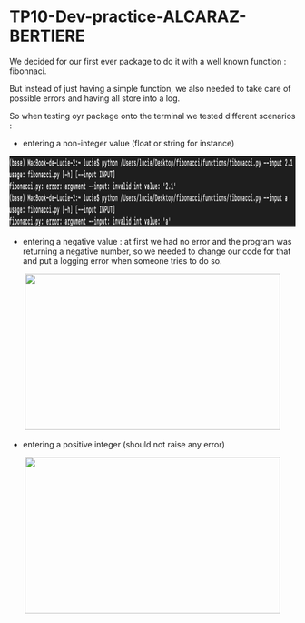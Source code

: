 # TP10-Dev-practice-ALCARAZ-BERTIERE

We decided for our first ever package to do it with a well known function : fibonnaci.

But instead of just having a simple function, we also needed to take care of possible errors and having all store into a log.

So when testing oyr package onto the terminal we tested different scenarios :
- entering a non-integer value (float or string for instance)
<div align="center">

<img src="https://github.com/LucieBertiere/TP10-Dev-practice-ALCARAZ-BERTIERE/blob/main/Images/not_integer.png" width="1000" height="125">
  
</div>


- entering a negative value : at first we had no error and the program was returning a negative number, so we needed to change our code for that and put a logging error when someone tries to do so.

<div align="center">

<img src="https://github.com/LucieBertiere/TP10-Dev-practice-ALCARAZ-BERTIERE/tree/main/Images/negative_integer.png" width="450" height="275">
  
</div>

- entering a positive integer (should not raise any error)


<div align="center">

<img src="https://github.com/LucieBertiere/TP10-Dev-practice-ALCARAZ-BERTIERE/tree/main/Images/good_output.png" width="450" height="275">
  
</div>
 
